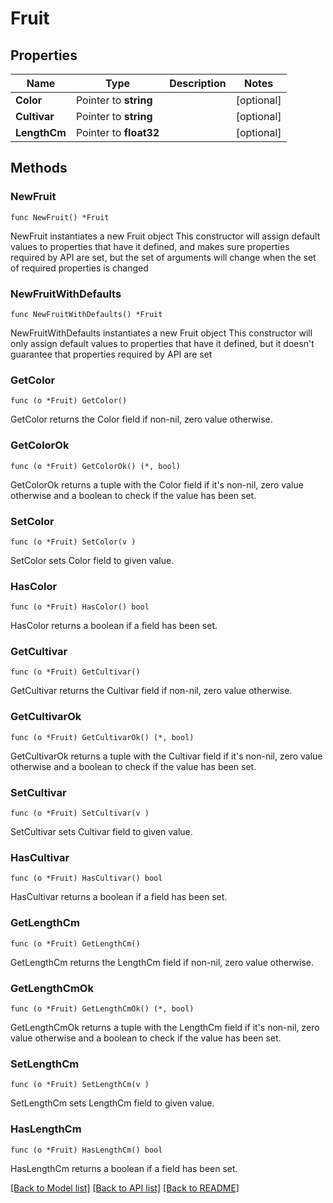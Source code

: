 # Fruit

## Properties

Name | Type | Description | Notes
------------ | ------------- | ------------- | -------------
**Color** | Pointer to **string** |  | [optional] 
**Cultivar** | Pointer to **string** |  | [optional] 
**LengthCm** | Pointer to **float32** |  | [optional] 

## Methods

### NewFruit

`func NewFruit() *Fruit`

NewFruit instantiates a new Fruit object
This constructor will assign default values to properties that have it defined,
and makes sure properties required by API are set, but the set of arguments
will change when the set of required properties is changed

### NewFruitWithDefaults

`func NewFruitWithDefaults() *Fruit`

NewFruitWithDefaults instantiates a new Fruit object
This constructor will only assign default values to properties that have it defined,
but it doesn't guarantee that properties required by API are set

### GetColor

`func (o *Fruit) GetColor() `

GetColor returns the Color field if non-nil, zero value otherwise.

### GetColorOk

`func (o *Fruit) GetColorOk() (*, bool)`

GetColorOk returns a tuple with the Color field if it's non-nil, zero value otherwise
and a boolean to check if the value has been set.

### SetColor

`func (o *Fruit) SetColor(v )`

SetColor sets Color field to given value.

### HasColor

`func (o *Fruit) HasColor() bool`

HasColor returns a boolean if a field has been set.

### GetCultivar

`func (o *Fruit) GetCultivar() `

GetCultivar returns the Cultivar field if non-nil, zero value otherwise.

### GetCultivarOk

`func (o *Fruit) GetCultivarOk() (*, bool)`

GetCultivarOk returns a tuple with the Cultivar field if it's non-nil, zero value otherwise
and a boolean to check if the value has been set.

### SetCultivar

`func (o *Fruit) SetCultivar(v )`

SetCultivar sets Cultivar field to given value.

### HasCultivar

`func (o *Fruit) HasCultivar() bool`

HasCultivar returns a boolean if a field has been set.

### GetLengthCm

`func (o *Fruit) GetLengthCm() `

GetLengthCm returns the LengthCm field if non-nil, zero value otherwise.

### GetLengthCmOk

`func (o *Fruit) GetLengthCmOk() (*, bool)`

GetLengthCmOk returns a tuple with the LengthCm field if it's non-nil, zero value otherwise
and a boolean to check if the value has been set.

### SetLengthCm

`func (o *Fruit) SetLengthCm(v )`

SetLengthCm sets LengthCm field to given value.

### HasLengthCm

`func (o *Fruit) HasLengthCm() bool`

HasLengthCm returns a boolean if a field has been set.


[[Back to Model list]](../README.md#documentation-for-models) [[Back to API list]](../README.md#documentation-for-api-endpoints) [[Back to README]](../README.md)


